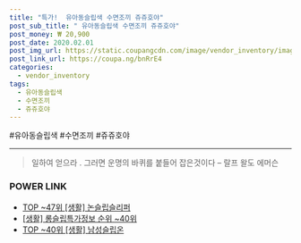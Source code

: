 ```yaml
--- 
title: "특가!  유아동슬립색 수면조끼 쥬쥬호야" 
post_sub_title: " 유아동슬립색 수면조끼 쥬쥬호야" 
post_money: ₩ 20,900 
post_date: 2020.02.01 
post_img_url: https://static.coupangcdn.com/image/vendor_inventory/images/2017/09/07/11/9/1b352b2d-c52c-4b33-b766-2ad249dd8c23.jpg 
post_link_url: https://coupa.ng/bnRrE4 
categories: 
  - vendor_inventory 
tags: 
  - 유아동슬립색 
  - 수면조끼 
  - 쥬쥬호야 
--- 
```

  #유아동슬립색 #수면조끼 #쥬쥬호야 
<hr> 

> 일하여 얻으라 . 그러면 운명의 바퀴를 붙들어 잡은것이다 – 랄프 왈도 에머슨 


### POWER LINK

* <a href="https://blog.naver.com/fasyy4321/221776330355" target="_blank"> TOP ~47위 [생활] 논슬립슬리퍼</a>
* <a href="https://blog.naver.com/fasyy4321/221773825588" target="_blank"> [생활] 롱슬립특가정보 순위 ~40위</a>
* <a href="https://blog.naver.com/an0733/221784655757" target="_blank"> TOP ~40위 [생활] 남성슬립온</a>
